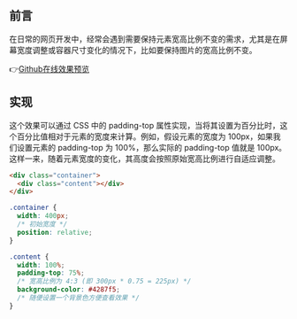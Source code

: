 ## 前言

在日常的网页开发中，经常会遇到需要保持元素宽高比例不变的需求，尤其是在屏幕宽度调整或容器尺寸变化的情况下，比如要保持图片的宽高比例不变。

👉[Github在线效果预览](https://chenxiaoyao6228.github.io/html-preview/?https://github.com/chenxiaoyao6228/fe-notes/blob/main/HTML_CSS/_demo/css-keep-ratio/index.html)

## 实现

这个效果可以通过 CSS 中的 padding-top 属性实现，当将其设置为百分比时，这个百分比值相对于元素的宽度来计算。例如，假设元素的宽度为 100px，如果我们设置元素的 padding-top 为 100%，那么实际的 padding-top 值就是 100px。这样一来，随着元素宽度的变化，其高度会按照原始宽高比例进行自适应调整。

```html
<div class="container">
  <div class="content"></div>
</div>
```

```css
.container {
  width: 400px;
  /* 初始宽度 */
  position: relative;
}

.content {
  width: 100%;
  padding-top: 75%;
  /* 宽高比例为 4:3 (即 300px * 0.75 = 225px) */
  background-color: #4287f5;
  /* 随便设置一个背景色方便查看效果 */
}
```
